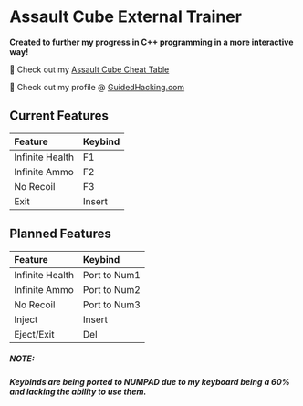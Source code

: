 # Assault Cube External Trainer
**Created to further my progress in C++ programming in a more interactive way!**

:link: Check out my [Assault Cube Cheat Table](https://github.com/N3TBI0S/AssaultCubeCheatTable)

:link: Check out my profile @ [GuidedHacking.com](https://guidedhacking.com/members/n3tbi0s.274842/) 

## Current Features
| Feature        | Keybind      |
| :------------- |:-------------| 
|Infinite Health   |F1 |
|Infinite Ammo     |F2      |
|No Recoil |F3    |
|Exit |Insert |

## Planned Features
| Feature        | Keybind      |
| :------------- |:-------------| 
|Infinite Health   |Port to Num1 |
|Infinite Ammo     |Port to Num2    |
|No Recoil |Port to Num3   |
|Inject |Insert |
|Eject/Exit |Del |

##### NOTE:
##### Keybinds are being ported to NUMPAD due to my keyboard being a 60% and lacking the ability to use them.
